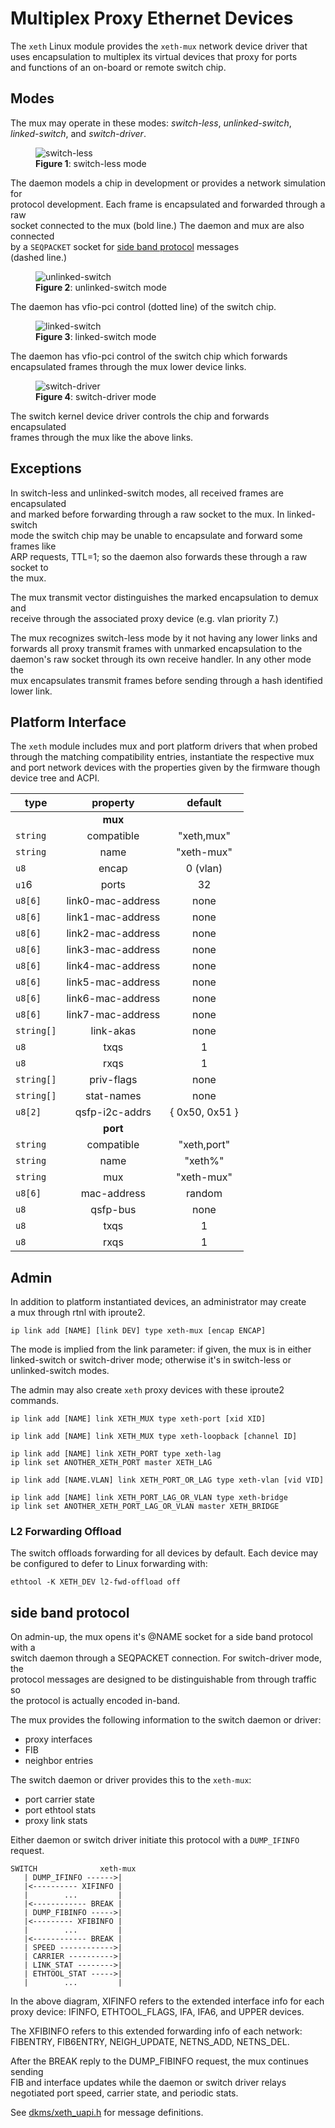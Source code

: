 # Multiplex Proxy Ethernet Devices

The `xeth` Linux module provides the `xeth-mux` network device driver that\
uses encapsulation to multiplex its virtual devices that proxy for ports\
and functions of an on-board or remote switch chip.

## Modes

The mux may operate in these modes: *switch-less*, *unlinked-switch*,\
*linked-switch*, and *switch-driver*.

<figure>
  <image src="figures/xeth_fig1.svg" alt="switch-less">
  <figcaption><b>Figure 1</b>: switch-less mode</figcaption>
</figure>

The daemon models a chip in development or provides a network simulation for\
protocol development.  Each frame is encapsulated and forwarded through a raw\
socket connected to the mux (bold line.)  The daemon and mux are also connected\
by a `SEQPACKET` socket for [side band protocol](#side-band-protocol) messages\
(dashed line.)

<figure>
  <image src="figures/xeth_fig2.svg" alt="unlinked-switch">
  <figcaption><b>Figure 2</b>: unlinked-switch mode</figcaption>
</figure>

The daemon has vfio-pci control (dotted line) of the switch chip.

<figure>
  <image src="figures/xeth_fig3.svg" alt="linked-switch">
  <figcaption><b>Figure 3</b>: linked-switch mode</figcaption>
</figure>

The daemon has vfio-pci control of the switch chip which forwards\
encapsulated frames through the mux lower device links.

<figure>
  <image src="figures/xeth_fig4.svg" alt="switch-driver">
  <figcaption><b>Figure 4</b>: switch-driver mode</figcaption>
</figure>

The switch kernel device driver controls the chip and forwards encapsulated\
frames through the mux like the above links.

## Exceptions

In switch-less and unlinked-switch modes, all received frames are encapsulated\
and marked before forwarding through a raw socket to the mux.  In linked-switch\
mode the switch chip may be unable to encapsulate and forward some frames like\
ARP requests, TTL=1; so the daemon  also forwards these through a raw socket to\
the mux.

The mux transmit vector distinguishes the marked encapsulation to demux and\
receive through the associated proxy device (e.g. vlan priority 7.)

The mux recognizes switch-less mode by it not having any lower links and\
forwards all proxy transmit frames with unmarked encapsulation to the\
daemon's raw socket through its own receive handler.  In any other mode the\
mux encapsulates transmit frames before sending through a hash identified\
lower link.

## Platform Interface

The `xeth` module includes mux and port platform drivers that when probed\
through the matching compatibility entries, instantiate the respective mux\
and port network devices with the properties given by the firmware though\
device tree and ACPI.

type | property | default
---- | :------: | :-----:
&nbsp; | **mux** | &nbsp;
`string` | compatible | "xeth,mux"
`string` | name | "xeth-mux"
`u8` | encap | 0 (vlan)
`u1`6 | ports | 32
`u8[6]` | link0-mac-address | none
`u8[6]` | link1-mac-address | none
`u8[6]` | link2-mac-address | none
`u8[6]` | link3-mac-address | none
`u8[6]` | link4-mac-address | none
`u8[6]` | link5-mac-address | none
`u8[6]` | link6-mac-address | none
`u8[6]` | link7-mac-address | none
`string[]` | link-akas | none
`u8` | txqs | 1
`u8` | rxqs | 1
`string[]` | priv-flags | none
`string[]` | stat-names | none
`u8[2]` | qsfp-i2c-addrs | { 0x50, 0x51 }
&nbsp; | **port** | &nbsp;
`string` | compatible | "xeth,port"
`string` | name | "xeth%"
`string` | mux | "xeth-mux"
`u8[6]` | mac-address | random
`u8` | qsfp-bus | none
`u8` | txqs | 1
`u8` | rxqs | 1

## Admin

In addition to platform instantiated devices, an administrator may create\
a mux through rtnl with iproute2.

	ip link add [NAME] [link DEV] type xeth-mux [encap ENCAP]

The mode is implied from the link parameter: if given, the mux is in either\
linked-switch or switch-driver mode; otherwise it's in switch-less or\
unlinked-switch modes.

The admin may also create `xeth` proxy devices with these iproute2 commands.

	ip link add [NAME] link XETH_MUX type xeth-port [xid XID]

	ip link add [NAME] link XETH_MUX type xeth-loopback [channel ID]

	ip link add [NAME] link XETH_PORT type xeth-lag
	ip link set ANOTHER_XETH_PORT master XETH_LAG

	ip link add [NAME.VLAN] link XETH_PORT_OR_LAG type xeth-vlan [vid VID]

	ip link add [NAME] link XETH_PORT_LAG_OR_VLAN type xeth-bridge
	ip link set ANOTHER_XETH_PORT_LAG_OR_VLAN master XETH_BRIDGE

### L2 Forwarding Offload

The switch offloads forwarding for all devices by default. Each device may
be configured to defer to Linux forwarding with:

	ethtool -K XETH_DEV l2-fwd-offload off

## side band protocol

On admin-up, the mux opens it's @NAME socket for a side band protocol with a\
switch daemon through a SEQPACKET connection. For switch-driver mode, the\
protocol messages are designed to be distinguishable from through traffic so\
the protocol is actually encoded in-band.

The mux provides the following information to the switch daemon or driver:

* proxy interfaces
* FIB
* neighbor entries

The switch daemon or driver provides this to the `xeth-mux`:

* port carrier state
* port ethtool stats
* proxy link stats

Either daemon or switch driver initiate this protocol with a `DUMP_IFINFO`\
request.

	SWITCH              xeth-mux
	   | DUMP_IFINFO ------>|
	   |<---------- XIFINFO |
	   |        ...         |
	   |<------------ BREAK |
	   | DUMP_FIBINFO ----->|
	   |<--------- XFIBINFO |
	   |        ...         |
	   |<------------ BREAK |
	   | SPEED ------------>|
	   | CARRIER ---------->|
	   | LINK_STAT -------->|
	   | ETHTOOL_STAT ----->|
	   |        ...         |

In the above diagram, XIFINFO refers to the extended interface info for each\
proxy device: IFINFO, ETHTOOL_FLAGS, IFA, IFA6, and UPPER devices.

The XFIBINFO refers to this extended forwarding info of each network:\
FIBENTRY, FIB6ENTRY, NEIGH_UPDATE, NETNS_ADD, NETNS_DEL.

After the BREAK reply to the DUMP_FIBINFO request, the mux continues sending\
FIB and interface updates while the daemon or switch driver relays\
negotiated port speed, carrier state, and periodic stats.

See [dkms/xeth_uapi.h](dkms/xeth_uapi.h) for message definitions.
